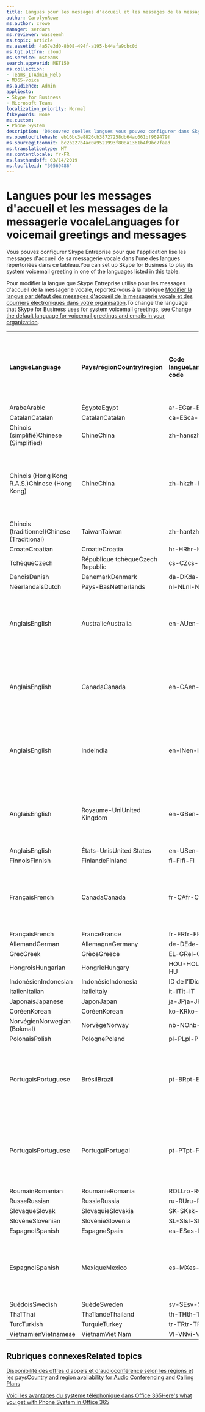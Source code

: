 ```yaml
---
title: Langues pour les messages d'accueil et les messages de la messagerie vocale
author: CarolynRowe
ms.author: crowe
manager: serdars
ms.reviewer: wasseemh
ms.topic: article
ms.assetid: 4a57e3d0-8b08-494f-a195-b44afa9cbc0d
ms.tgt.pltfrm: cloud
ms.service: msteams
search.appverid: MET150
ms.collection:
- Teams_ITAdmin_Help
- M365-voice
ms.audience: Admin
appliesto:
- Skype for Business
- Microsoft Teams
localization_priority: Normal
f1keywords: None
ms.custom:
- Phone System
description: 'Découvrez quelles langues vous pouvez configurer dans Skype Entreprise pour les messages système par défaut. '
ms.openlocfilehash: eb16bc3e8826cb38727258db64ac061bf969479f
ms.sourcegitcommit: bc2b227b4ac0a9521993f808a1361b4f9bc7faad
ms.translationtype: MT
ms.contentlocale: fr-FR
ms.lasthandoff: 03/14/2019
ms.locfileid: "30569486"
---
```

# <a name="languages-for-voicemail-greetings-and-messages"></a><span data-ttu-id="7fe4e-103">Langues pour les messages d'accueil et les messages de la messagerie vocale</span><span class="sxs-lookup"><span data-stu-id="7fe4e-103">Languages for voicemail greetings and messages</span></span>

<span data-ttu-id="7fe4e-104">Vous pouvez configurer Skype Entreprise pour que l'application lise les messages d'accueil de sa messagerie vocale dans l'une des langues répertoriées dans ce tableau.</span><span class="sxs-lookup"><span data-stu-id="7fe4e-104">You can set up Skype for Business to play its system voicemail greeting in one of the languages listed in this table.</span></span>
  
<span data-ttu-id="7fe4e-105">Pour modifier la langue que Skype Entreprise utilise pour les messages d'accueil de la messagerie vocale, reportez-vous à la rubrique [Modifier la langue par défaut des messages d'accueil de la messagerie vocale et des courriers électroniques dans votre organisation](change-the-default-language-for-greetings-and-emails.md).</span><span class="sxs-lookup"><span data-stu-id="7fe4e-105">To change the language that Skype for Business uses for system voicemail greetings, see [Change the default language for voicemail greetings and emails in your organization](change-the-default-language-for-greetings-and-emails.md).</span></span>
  
|||||||
|:-----|:-----|:-----|:-----|:-----|:-----|
|<span data-ttu-id="7fe4e-106">**Langue**</span><span class="sxs-lookup"><span data-stu-id="7fe4e-106">**Language**</span></span> <br/> |<span data-ttu-id="7fe4e-107">**Pays/région**</span><span class="sxs-lookup"><span data-stu-id="7fe4e-107">**Country/region**</span></span> <br/> |<span data-ttu-id="7fe4e-108">**Code langue**</span><span class="sxs-lookup"><span data-stu-id="7fe4e-108">**Language code**</span></span> <br/> |<span data-ttu-id="7fe4e-109">**Disponible pour qu'un utilisateur la voie dans un courrier électronique ?**</span><span class="sxs-lookup"><span data-stu-id="7fe4e-109">**Available for a user to see it in email?**</span></span> <br/> |<span data-ttu-id="7fe4e-110">**Disponible lorsque l'utilisateur appelle ?**</span><span class="sxs-lookup"><span data-stu-id="7fe4e-110">**Available when the user calls in?**</span></span> <br/> |<span data-ttu-id="7fe4e-111">**Transcription disponible ?**</span><span class="sxs-lookup"><span data-stu-id="7fe4e-111">**Transcription available?**</span></span> <br/> |
|<span data-ttu-id="7fe4e-112">Arabe</span><span class="sxs-lookup"><span data-stu-id="7fe4e-112">Arabic</span></span> <br/> |<span data-ttu-id="7fe4e-113">Égypte</span><span class="sxs-lookup"><span data-stu-id="7fe4e-113">Egypt</span></span>  <br/> |<span data-ttu-id="7fe4e-114">ar-EG</span><span class="sxs-lookup"><span data-stu-id="7fe4e-114">ar-EG</span></span>  <br/> |<span data-ttu-id="7fe4e-115">Oui</span><span class="sxs-lookup"><span data-stu-id="7fe4e-115">Yes</span></span>  <br/> |<span data-ttu-id="7fe4e-116">Oui</span><span class="sxs-lookup"><span data-stu-id="7fe4e-116">Yes</span></span>  <br/> |<span data-ttu-id="7fe4e-117">Oui </span><span class="sxs-lookup"><span data-stu-id="7fe4e-117">Yes</span></span>  <br/> |
|<span data-ttu-id="7fe4e-118">Catalan</span><span class="sxs-lookup"><span data-stu-id="7fe4e-118">Catalan</span></span>  <br/> |<span data-ttu-id="7fe4e-119">Catalan</span><span class="sxs-lookup"><span data-stu-id="7fe4e-119">Catalan</span></span>  <br/> |<span data-ttu-id="7fe4e-120">ca-ES</span><span class="sxs-lookup"><span data-stu-id="7fe4e-120">ca-ES</span></span>  <br/> |<span data-ttu-id="7fe4e-121">Oui</span><span class="sxs-lookup"><span data-stu-id="7fe4e-121">Yes</span></span>  <br/> |<span data-ttu-id="7fe4e-122">Oui</span><span class="sxs-lookup"><span data-stu-id="7fe4e-122">Yes</span></span>  <br/> |<span data-ttu-id="7fe4e-123">Oui</span><span class="sxs-lookup"><span data-stu-id="7fe4e-123">Yes</span></span>  <br/> |
|<span data-ttu-id="7fe4e-124">Chinois (simplifié)</span><span class="sxs-lookup"><span data-stu-id="7fe4e-124">Chinese (Simplified)</span></span>  <br/> |<span data-ttu-id="7fe4e-125">Chine</span><span class="sxs-lookup"><span data-stu-id="7fe4e-125">China</span></span>  <br/> |<span data-ttu-id="7fe4e-126">zh-hans</span><span class="sxs-lookup"><span data-stu-id="7fe4e-126">zh-hans</span></span>  <br/> |<span data-ttu-id="7fe4e-127">Oui </span><span class="sxs-lookup"><span data-stu-id="7fe4e-127">Yes</span></span>  <br/> |<span data-ttu-id="7fe4e-128">Oui</span><span class="sxs-lookup"><span data-stu-id="7fe4e-128">Yes</span></span>  <br/> |<span data-ttu-id="7fe4e-129">Oui </span><span class="sxs-lookup"><span data-stu-id="7fe4e-129">Yes</span></span>  <br/> |
|<span data-ttu-id="7fe4e-130">Chinois (Hong Kong R.A.S.)</span><span class="sxs-lookup"><span data-stu-id="7fe4e-130">Chinese (Hong Kong)</span></span>  <br/> |<span data-ttu-id="7fe4e-131">Chine</span><span class="sxs-lookup"><span data-stu-id="7fe4e-131">China</span></span>  <br/> |<span data-ttu-id="7fe4e-132">zh-hk</span><span class="sxs-lookup"><span data-stu-id="7fe4e-132">zh-hk</span></span>  <br/> |<span data-ttu-id="7fe4e-133">Oui, mais le chinois (traditionnel) (zh-hant) est utilisé.</span><span class="sxs-lookup"><span data-stu-id="7fe4e-133">Yes, but Chinese (Traditional) (zh-hant) is used.</span></span>  <br/> | <span data-ttu-id="7fe4e-134">Oui</span><span class="sxs-lookup"><span data-stu-id="7fe4e-134">Yes</span></span> <br/> |<span data-ttu-id="7fe4e-135">Oui, mais le chinois (traditionnel) (zh-hant) est utilisé.</span><span class="sxs-lookup"><span data-stu-id="7fe4e-135">Yes, but Chinese (Traditional) (zh-hant) is used.</span></span>  <br/> |
|<span data-ttu-id="7fe4e-136">Chinois (traditionnel)</span><span class="sxs-lookup"><span data-stu-id="7fe4e-136">Chinese (Traditional)</span></span>  <br/> |<span data-ttu-id="7fe4e-137">Taïwan</span><span class="sxs-lookup"><span data-stu-id="7fe4e-137">Taiwan</span></span>  <br/> |<span data-ttu-id="7fe4e-138">zh-hant</span><span class="sxs-lookup"><span data-stu-id="7fe4e-138">zh-hant</span></span>  <br/> |<span data-ttu-id="7fe4e-139">Oui</span><span class="sxs-lookup"><span data-stu-id="7fe4e-139">Yes</span></span>  <br/> |<span data-ttu-id="7fe4e-140">Oui</span><span class="sxs-lookup"><span data-stu-id="7fe4e-140">Yes</span></span>  <br/> |<span data-ttu-id="7fe4e-141">Non</span><span class="sxs-lookup"><span data-stu-id="7fe4e-141">No</span></span>  <br/> |
|<span data-ttu-id="7fe4e-142">Croate</span><span class="sxs-lookup"><span data-stu-id="7fe4e-142">Croatian</span></span><br/> |<span data-ttu-id="7fe4e-143">Croatie</span><span class="sxs-lookup"><span data-stu-id="7fe4e-143">Croatia</span></span>  <br/> |<span data-ttu-id="7fe4e-144">hr-HR</span><span class="sxs-lookup"><span data-stu-id="7fe4e-144">hr-HR</span></span>  <br/> |<span data-ttu-id="7fe4e-145">Oui</span><span class="sxs-lookup"><span data-stu-id="7fe4e-145">Yes</span></span>  <br/> |<span data-ttu-id="7fe4e-146">Oui</span><span class="sxs-lookup"><span data-stu-id="7fe4e-146">Yes</span></span>  <br/> |<span data-ttu-id="7fe4e-147">Oui </span><span class="sxs-lookup"><span data-stu-id="7fe4e-147">Yes</span></span>  <br/> |
|<span data-ttu-id="7fe4e-148">Tchèque</span><span class="sxs-lookup"><span data-stu-id="7fe4e-148">Czech</span></span> <br/> |<span data-ttu-id="7fe4e-149">République tchèque</span><span class="sxs-lookup"><span data-stu-id="7fe4e-149">Czech Republic</span></span>  <br/> |<span data-ttu-id="7fe4e-150">cs-CZ</span><span class="sxs-lookup"><span data-stu-id="7fe4e-150">cs-CZ</span></span>  <br/> |<span data-ttu-id="7fe4e-151">Oui </span><span class="sxs-lookup"><span data-stu-id="7fe4e-151">Yes</span></span>  <br/> |<span data-ttu-id="7fe4e-152">Oui</span><span class="sxs-lookup"><span data-stu-id="7fe4e-152">Yes</span></span>  <br/> |<span data-ttu-id="7fe4e-153">Oui </span><span class="sxs-lookup"><span data-stu-id="7fe4e-153">Yes</span></span>  <br/> |
|<span data-ttu-id="7fe4e-154">Danois</span><span class="sxs-lookup"><span data-stu-id="7fe4e-154">Danish</span></span>  <br/> |<span data-ttu-id="7fe4e-155">Danemark</span><span class="sxs-lookup"><span data-stu-id="7fe4e-155">Denmark</span></span>  <br/> |<span data-ttu-id="7fe4e-156">da-DK</span><span class="sxs-lookup"><span data-stu-id="7fe4e-156">da-DK</span></span>  <br/> |<span data-ttu-id="7fe4e-157">Oui </span><span class="sxs-lookup"><span data-stu-id="7fe4e-157">Yes</span></span>  <br/> |<span data-ttu-id="7fe4e-158">Oui</span><span class="sxs-lookup"><span data-stu-id="7fe4e-158">Yes</span></span>  <br/> |<span data-ttu-id="7fe4e-159">Non</span><span class="sxs-lookup"><span data-stu-id="7fe4e-159">No</span></span>  <br/> |
|<span data-ttu-id="7fe4e-160">Néerlandais</span><span class="sxs-lookup"><span data-stu-id="7fe4e-160">Dutch</span></span>  <br/> |<span data-ttu-id="7fe4e-161">Pays-Bas</span><span class="sxs-lookup"><span data-stu-id="7fe4e-161">Netherlands</span></span>  <br/> |<span data-ttu-id="7fe4e-162">nl-NL</span><span class="sxs-lookup"><span data-stu-id="7fe4e-162">nl-NL</span></span>  <br/> |<span data-ttu-id="7fe4e-163">Oui</span><span class="sxs-lookup"><span data-stu-id="7fe4e-163">Yes</span></span>  <br/> |<span data-ttu-id="7fe4e-164">Oui</span><span class="sxs-lookup"><span data-stu-id="7fe4e-164">Yes</span></span>  <br/> |<span data-ttu-id="7fe4e-165">Non</span><span class="sxs-lookup"><span data-stu-id="7fe4e-165">No</span></span>  <br/> |
|<span data-ttu-id="7fe4e-166">Anglais</span><span class="sxs-lookup"><span data-stu-id="7fe4e-166">English</span></span>  <br/> |<span data-ttu-id="7fe4e-167">Australie</span><span class="sxs-lookup"><span data-stu-id="7fe4e-167">Australia</span></span>  <br/> |<span data-ttu-id="7fe4e-168">en-AU</span><span class="sxs-lookup"><span data-stu-id="7fe4e-168">en-AU</span></span>  <br/> |<span data-ttu-id="7fe4e-169">Oui, mais l'anglais des États-Unis (en-US) est utilisé.</span><span class="sxs-lookup"><span data-stu-id="7fe4e-169">Yes, but US English (en-US) is used.</span></span>  <br/> |<span data-ttu-id="7fe4e-170">Oui</span><span class="sxs-lookup"><span data-stu-id="7fe4e-170">Yes</span></span>  <br/> |<span data-ttu-id="7fe4e-171">Oui, mais l'anglais des États-Unis (en-US) est utilisé.</span><span class="sxs-lookup"><span data-stu-id="7fe4e-171">Yes, but US English (en-US) is used.</span></span>  <br/> |
|<span data-ttu-id="7fe4e-172">Anglais</span><span class="sxs-lookup"><span data-stu-id="7fe4e-172">English</span></span>  <br/> |<span data-ttu-id="7fe4e-173">Canada</span><span class="sxs-lookup"><span data-stu-id="7fe4e-173">Canada</span></span>  <br/> |<span data-ttu-id="7fe4e-174">en-CA</span><span class="sxs-lookup"><span data-stu-id="7fe4e-174">en-CA</span></span>  <br/> |<span data-ttu-id="7fe4e-175">Oui, mais l'anglais des États-Unis (en-US) est utilisé.</span><span class="sxs-lookup"><span data-stu-id="7fe4e-175">Yes, but US English (en-US) is used.</span></span>  <br/> |<span data-ttu-id="7fe4e-176">Oui</span><span class="sxs-lookup"><span data-stu-id="7fe4e-176">Yes</span></span>  <br/> |<span data-ttu-id="7fe4e-177">Oui, mais l'anglais des États-Unis (en-US) est utilisé.</span><span class="sxs-lookup"><span data-stu-id="7fe4e-177">Yes, but US English (en-US) is used.</span></span>  <br/> |
|<span data-ttu-id="7fe4e-178">Anglais</span><span class="sxs-lookup"><span data-stu-id="7fe4e-178">English</span></span>  <br/> |<span data-ttu-id="7fe4e-179">Inde</span><span class="sxs-lookup"><span data-stu-id="7fe4e-179">India</span></span>  <br/> |<span data-ttu-id="7fe4e-180">en-IN</span><span class="sxs-lookup"><span data-stu-id="7fe4e-180">en-IN</span></span>  <br/> |<span data-ttu-id="7fe4e-181">Oui, mais l'anglais des États-Unis (en-US) est utilisé.</span><span class="sxs-lookup"><span data-stu-id="7fe4e-181">Yes, but US English (en-US) is used.</span></span>  <br/> |<span data-ttu-id="7fe4e-182">Oui</span><span class="sxs-lookup"><span data-stu-id="7fe4e-182">Yes</span></span>  <br/> |<span data-ttu-id="7fe4e-183">Oui, mais l'anglais des États-Unis (en-US) est utilisé.</span><span class="sxs-lookup"><span data-stu-id="7fe4e-183">Yes, but US English (en-US) is used.</span></span>  <br/> |
|<span data-ttu-id="7fe4e-184">Anglais</span><span class="sxs-lookup"><span data-stu-id="7fe4e-184">English</span></span>  <br/> |<span data-ttu-id="7fe4e-185">Royaume-Uni</span><span class="sxs-lookup"><span data-stu-id="7fe4e-185">United Kingdom</span></span>  <br/> |<span data-ttu-id="7fe4e-186">en-GB</span><span class="sxs-lookup"><span data-stu-id="7fe4e-186">en-GB</span></span>  <br/> |<span data-ttu-id="7fe4e-187">Oui, mais l'anglais des États-Unis (en-US) est utilisé.</span><span class="sxs-lookup"><span data-stu-id="7fe4e-187">Yes, but US English (en-US) is used.</span></span>  <br/> |<span data-ttu-id="7fe4e-188">Oui</span><span class="sxs-lookup"><span data-stu-id="7fe4e-188">Yes</span></span>  <br/> |<span data-ttu-id="7fe4e-189">Oui, mais l'anglais des États-Unis (en-US) est utilisé.</span><span class="sxs-lookup"><span data-stu-id="7fe4e-189">Yes, but US English (en-US) is used.</span></span>  <br/> |
|<span data-ttu-id="7fe4e-190">Anglais</span><span class="sxs-lookup"><span data-stu-id="7fe4e-190">English</span></span>  <br/> |<span data-ttu-id="7fe4e-191">États-Unis</span><span class="sxs-lookup"><span data-stu-id="7fe4e-191">United States</span></span>  <br/> |<span data-ttu-id="7fe4e-192">en-US</span><span class="sxs-lookup"><span data-stu-id="7fe4e-192">en-US</span></span>  <br/> |<span data-ttu-id="7fe4e-193">Oui</span><span class="sxs-lookup"><span data-stu-id="7fe4e-193">Yes</span></span>  <br/> |<span data-ttu-id="7fe4e-194">Oui</span><span class="sxs-lookup"><span data-stu-id="7fe4e-194">Yes</span></span>  <br/> |<span data-ttu-id="7fe4e-195">Oui</span><span class="sxs-lookup"><span data-stu-id="7fe4e-195">Yes</span></span>  <br/> |
|<span data-ttu-id="7fe4e-196">Finnois</span><span class="sxs-lookup"><span data-stu-id="7fe4e-196">Finnish</span></span>  <br/> |<span data-ttu-id="7fe4e-197">Finlande</span><span class="sxs-lookup"><span data-stu-id="7fe4e-197">Finland</span></span>  <br/> |<span data-ttu-id="7fe4e-198">fi-FI</span><span class="sxs-lookup"><span data-stu-id="7fe4e-198">fi-Fl</span></span>  <br/> |<span data-ttu-id="7fe4e-199">Oui</span><span class="sxs-lookup"><span data-stu-id="7fe4e-199">Yes</span></span>  <br/> |<span data-ttu-id="7fe4e-200">Oui</span><span class="sxs-lookup"><span data-stu-id="7fe4e-200">Yes</span></span>  <br/> |<span data-ttu-id="7fe4e-201">Non</span><span class="sxs-lookup"><span data-stu-id="7fe4e-201">No</span></span>  <br/> |
|<span data-ttu-id="7fe4e-202">Français</span><span class="sxs-lookup"><span data-stu-id="7fe4e-202">French</span></span>  <br/> |<span data-ttu-id="7fe4e-203">Canada</span><span class="sxs-lookup"><span data-stu-id="7fe4e-203">Canada</span></span>  <br/> |<span data-ttu-id="7fe4e-204">fr-CA</span><span class="sxs-lookup"><span data-stu-id="7fe4e-204">fr-CA</span></span>  <br/> |<span data-ttu-id="7fe4e-205">Mais le français de France (fr-FR) est utilisé.</span><span class="sxs-lookup"><span data-stu-id="7fe4e-205">Yes, but France French (fr-FR) is used.</span></span>  <br/> |<span data-ttu-id="7fe4e-206">Oui</span><span class="sxs-lookup"><span data-stu-id="7fe4e-206">Yes</span></span>  <br/> |<span data-ttu-id="7fe4e-207">Mais le français de France (fr-FR) est utilisé.</span><span class="sxs-lookup"><span data-stu-id="7fe4e-207">Yes, but France French (fr-FR) is used.</span></span>  <br/> |
|<span data-ttu-id="7fe4e-208">Français</span><span class="sxs-lookup"><span data-stu-id="7fe4e-208">French</span></span>  <br/> |<span data-ttu-id="7fe4e-209">France</span><span class="sxs-lookup"><span data-stu-id="7fe4e-209">France</span></span>  <br/> |<span data-ttu-id="7fe4e-210">fr-FR</span><span class="sxs-lookup"><span data-stu-id="7fe4e-210">fr-FR</span></span>  <br/> |<span data-ttu-id="7fe4e-211">Oui</span><span class="sxs-lookup"><span data-stu-id="7fe4e-211">Yes</span></span>  <br/> |<span data-ttu-id="7fe4e-212">Oui</span><span class="sxs-lookup"><span data-stu-id="7fe4e-212">Yes</span></span>  <br/> |<span data-ttu-id="7fe4e-213">Oui </span><span class="sxs-lookup"><span data-stu-id="7fe4e-213">Yes</span></span>  <br/> |
|<span data-ttu-id="7fe4e-214">Allemand</span><span class="sxs-lookup"><span data-stu-id="7fe4e-214">German</span></span>  <br/> |<span data-ttu-id="7fe4e-215">Allemagne</span><span class="sxs-lookup"><span data-stu-id="7fe4e-215">Germany</span></span>  <br/> |<span data-ttu-id="7fe4e-216">de-DE</span><span class="sxs-lookup"><span data-stu-id="7fe4e-216">de-DE</span></span>  <br/> |<span data-ttu-id="7fe4e-217">Oui</span><span class="sxs-lookup"><span data-stu-id="7fe4e-217">Yes</span></span>  <br/> |<span data-ttu-id="7fe4e-218">Oui</span><span class="sxs-lookup"><span data-stu-id="7fe4e-218">Yes</span></span>  <br/> |<span data-ttu-id="7fe4e-219">Oui </span><span class="sxs-lookup"><span data-stu-id="7fe4e-219">Yes</span></span>  <br/> |
|<span data-ttu-id="7fe4e-220">Grec</span><span class="sxs-lookup"><span data-stu-id="7fe4e-220">Greek</span></span> <br/> |<span data-ttu-id="7fe4e-221">Grèce</span><span class="sxs-lookup"><span data-stu-id="7fe4e-221">Greece</span></span>  <br/> |<span data-ttu-id="7fe4e-222">EL-GR</span><span class="sxs-lookup"><span data-stu-id="7fe4e-222">el-GR</span></span>  <br/> |<span data-ttu-id="7fe4e-223">Oui</span><span class="sxs-lookup"><span data-stu-id="7fe4e-223">Yes</span></span>  <br/> |<span data-ttu-id="7fe4e-224">Oui</span><span class="sxs-lookup"><span data-stu-id="7fe4e-224">Yes</span></span>  <br/> |<span data-ttu-id="7fe4e-225">Oui </span><span class="sxs-lookup"><span data-stu-id="7fe4e-225">Yes</span></span>  <br/> |
|<span data-ttu-id="7fe4e-226">Hongrois</span><span class="sxs-lookup"><span data-stu-id="7fe4e-226">Hungarian</span></span> <br/> |<span data-ttu-id="7fe4e-227">Hongrie</span><span class="sxs-lookup"><span data-stu-id="7fe4e-227">Hungary</span></span>  <br/> |<span data-ttu-id="7fe4e-228">HOU-HOU</span><span class="sxs-lookup"><span data-stu-id="7fe4e-228">hu-HU</span></span>  <br/> |<span data-ttu-id="7fe4e-229">Oui</span><span class="sxs-lookup"><span data-stu-id="7fe4e-229">Yes</span></span>  <br/> |<span data-ttu-id="7fe4e-230">Oui</span><span class="sxs-lookup"><span data-stu-id="7fe4e-230">Yes</span></span>  <br/> |<span data-ttu-id="7fe4e-231">Oui </span><span class="sxs-lookup"><span data-stu-id="7fe4e-231">Yes</span></span>  <br/> |
|<span data-ttu-id="7fe4e-232">Indonésien</span><span class="sxs-lookup"><span data-stu-id="7fe4e-232">Indonesian</span></span> <br/> |<span data-ttu-id="7fe4e-233">Indonésie</span><span class="sxs-lookup"><span data-stu-id="7fe4e-233">Indonesia</span></span>  <br/> |<span data-ttu-id="7fe4e-234">ID de l’ID</span><span class="sxs-lookup"><span data-stu-id="7fe4e-234">id-ID</span></span>  <br/> |<span data-ttu-id="7fe4e-235">Oui </span><span class="sxs-lookup"><span data-stu-id="7fe4e-235">Yes</span></span>  <br/> |<span data-ttu-id="7fe4e-236">Oui</span><span class="sxs-lookup"><span data-stu-id="7fe4e-236">Yes</span></span>  <br/> |<span data-ttu-id="7fe4e-237">Oui</span><span class="sxs-lookup"><span data-stu-id="7fe4e-237">Yes</span></span>  <br/> |
|<span data-ttu-id="7fe4e-238">Italien</span><span class="sxs-lookup"><span data-stu-id="7fe4e-238">Italian</span></span>  <br/> |<span data-ttu-id="7fe4e-239">Italie</span><span class="sxs-lookup"><span data-stu-id="7fe4e-239">Italy</span></span>  <br/> |<span data-ttu-id="7fe4e-240">it-IT</span><span class="sxs-lookup"><span data-stu-id="7fe4e-240">it-IT</span></span>  <br/> |<span data-ttu-id="7fe4e-241">Oui</span><span class="sxs-lookup"><span data-stu-id="7fe4e-241">Yes</span></span>  <br/> |<span data-ttu-id="7fe4e-242">Oui</span><span class="sxs-lookup"><span data-stu-id="7fe4e-242">Yes</span></span>  <br/> |<span data-ttu-id="7fe4e-243">Oui</span><span class="sxs-lookup"><span data-stu-id="7fe4e-243">Yes</span></span>  <br/> |
|<span data-ttu-id="7fe4e-244">Japonais</span><span class="sxs-lookup"><span data-stu-id="7fe4e-244">Japanese</span></span>  <br/> |<span data-ttu-id="7fe4e-245">Japon</span><span class="sxs-lookup"><span data-stu-id="7fe4e-245">Japan</span></span>  <br/> |<span data-ttu-id="7fe4e-246">ja-JP</span><span class="sxs-lookup"><span data-stu-id="7fe4e-246">ja-JP</span></span>  <br/> |<span data-ttu-id="7fe4e-247">Oui</span><span class="sxs-lookup"><span data-stu-id="7fe4e-247">Yes</span></span>  <br/> |<span data-ttu-id="7fe4e-248">Oui</span><span class="sxs-lookup"><span data-stu-id="7fe4e-248">Yes</span></span>  <br/> |<span data-ttu-id="7fe4e-249">Oui </span><span class="sxs-lookup"><span data-stu-id="7fe4e-249">Yes</span></span>  <br/> |
|<span data-ttu-id="7fe4e-250">Coréen</span><span class="sxs-lookup"><span data-stu-id="7fe4e-250">Korean</span></span>  <br/> |<span data-ttu-id="7fe4e-251">Coréen</span><span class="sxs-lookup"><span data-stu-id="7fe4e-251">Korean</span></span>  <br/> |<span data-ttu-id="7fe4e-252">ko-KR</span><span class="sxs-lookup"><span data-stu-id="7fe4e-252">ko-KR</span></span>  <br/> |<span data-ttu-id="7fe4e-253">Oui</span><span class="sxs-lookup"><span data-stu-id="7fe4e-253">Yes</span></span>  <br/> |<span data-ttu-id="7fe4e-254">Oui</span><span class="sxs-lookup"><span data-stu-id="7fe4e-254">Yes</span></span>  <br/> |<span data-ttu-id="7fe4e-255">Non</span><span class="sxs-lookup"><span data-stu-id="7fe4e-255">No</span></span>  <br/> |
|<span data-ttu-id="7fe4e-256">Norvégien</span><span class="sxs-lookup"><span data-stu-id="7fe4e-256">Norwegian (Bokmal)</span></span>  <br/> |<span data-ttu-id="7fe4e-257">Norvège</span><span class="sxs-lookup"><span data-stu-id="7fe4e-257">Norway</span></span>  <br/> |<span data-ttu-id="7fe4e-258">nb-NO</span><span class="sxs-lookup"><span data-stu-id="7fe4e-258">nb-NO</span></span>  <br/> |<span data-ttu-id="7fe4e-259">Oui </span><span class="sxs-lookup"><span data-stu-id="7fe4e-259">Yes</span></span>  <br/> |<span data-ttu-id="7fe4e-260">Oui</span><span class="sxs-lookup"><span data-stu-id="7fe4e-260">Yes</span></span>  <br/> |<span data-ttu-id="7fe4e-261">Non</span><span class="sxs-lookup"><span data-stu-id="7fe4e-261">No</span></span>  <br/> |
|<span data-ttu-id="7fe4e-262">Polonais</span><span class="sxs-lookup"><span data-stu-id="7fe4e-262">Polish</span></span>  <br/> |<span data-ttu-id="7fe4e-263">Pologne</span><span class="sxs-lookup"><span data-stu-id="7fe4e-263">Poland</span></span>  <br/> |<span data-ttu-id="7fe4e-264">pl-PL</span><span class="sxs-lookup"><span data-stu-id="7fe4e-264">pl-PL</span></span>  <br/> |<span data-ttu-id="7fe4e-265">Oui</span><span class="sxs-lookup"><span data-stu-id="7fe4e-265">Yes</span></span>  <br/> | <span data-ttu-id="7fe4e-266">Oui</span><span class="sxs-lookup"><span data-stu-id="7fe4e-266">Yes</span></span> <br/> |<span data-ttu-id="7fe4e-267">Non</span><span class="sxs-lookup"><span data-stu-id="7fe4e-267">No</span></span>  <br/> |
|<span data-ttu-id="7fe4e-268">Portugais</span><span class="sxs-lookup"><span data-stu-id="7fe4e-268">Portuguese</span></span>  <br/> |<span data-ttu-id="7fe4e-269">Brésil</span><span class="sxs-lookup"><span data-stu-id="7fe4e-269">Brazil</span></span>  <br/> |<span data-ttu-id="7fe4e-270">pt-BR</span><span class="sxs-lookup"><span data-stu-id="7fe4e-270">pt-BR</span></span>  <br/> |<span data-ttu-id="7fe4e-271">Oui, mais le portugais du Portugal (pt-PT) est utilisé.</span><span class="sxs-lookup"><span data-stu-id="7fe4e-271">Yes, but Portugal Portuguese (pt-PT) is used.</span></span>  <br/> |<span data-ttu-id="7fe4e-272">Oui </span><span class="sxs-lookup"><span data-stu-id="7fe4e-272">Yes</span></span>  <br/> |<span data-ttu-id="7fe4e-273">Oui </span><span class="sxs-lookup"><span data-stu-id="7fe4e-273">Yes</span></span>  <br/> |
|<span data-ttu-id="7fe4e-274">Portugais</span><span class="sxs-lookup"><span data-stu-id="7fe4e-274">Portuguese</span></span>  <br/> |<span data-ttu-id="7fe4e-275">Portugal</span><span class="sxs-lookup"><span data-stu-id="7fe4e-275">Portugal</span></span>  <br/> |<span data-ttu-id="7fe4e-276">pt-PT</span><span class="sxs-lookup"><span data-stu-id="7fe4e-276">pt-PT</span></span>  <br/> |<span data-ttu-id="7fe4e-277">Oui </span><span class="sxs-lookup"><span data-stu-id="7fe4e-277">Yes</span></span>  <br/> |<span data-ttu-id="7fe4e-278">Oui </span><span class="sxs-lookup"><span data-stu-id="7fe4e-278">Yes</span></span>  <br/> |<span data-ttu-id="7fe4e-279">Oui, mais le portugais du Brésil (pt-BR) est utilisé.</span><span class="sxs-lookup"><span data-stu-id="7fe4e-279">Yes, but Brazil Portuguese (pt-BR) is used.</span></span>  <br/> |
|<span data-ttu-id="7fe4e-280">Roumain</span><span class="sxs-lookup"><span data-stu-id="7fe4e-280">Romanian</span></span><br/> |<span data-ttu-id="7fe4e-281">Roumanie</span><span class="sxs-lookup"><span data-stu-id="7fe4e-281">Romania</span></span>  <br/> |<span data-ttu-id="7fe4e-282">ROLL</span><span class="sxs-lookup"><span data-stu-id="7fe4e-282">ro-RO</span></span>  <br/> |<span data-ttu-id="7fe4e-283">Oui </span><span class="sxs-lookup"><span data-stu-id="7fe4e-283">Yes</span></span>  <br/> |<span data-ttu-id="7fe4e-284">Oui </span><span class="sxs-lookup"><span data-stu-id="7fe4e-284">Yes</span></span>  <br/> |<span data-ttu-id="7fe4e-285">Oui </span><span class="sxs-lookup"><span data-stu-id="7fe4e-285">Yes</span></span>  <br/> |
|<span data-ttu-id="7fe4e-286">Russe</span><span class="sxs-lookup"><span data-stu-id="7fe4e-286">Russian</span></span>  <br/> |<span data-ttu-id="7fe4e-287">Russie</span><span class="sxs-lookup"><span data-stu-id="7fe4e-287">Russia</span></span>  <br/> |<span data-ttu-id="7fe4e-288">ru-RU</span><span class="sxs-lookup"><span data-stu-id="7fe4e-288">ru-RU</span></span>  <br/> |<span data-ttu-id="7fe4e-289">Oui </span><span class="sxs-lookup"><span data-stu-id="7fe4e-289">Yes</span></span>  <br/> |<span data-ttu-id="7fe4e-290">Oui </span><span class="sxs-lookup"><span data-stu-id="7fe4e-290">Yes</span></span>  <br/> |<span data-ttu-id="7fe4e-291">Non</span><span class="sxs-lookup"><span data-stu-id="7fe4e-291">No</span></span>  <br/> |
|<span data-ttu-id="7fe4e-292">Slovaque</span><span class="sxs-lookup"><span data-stu-id="7fe4e-292">Slovak</span></span> <br/> |<span data-ttu-id="7fe4e-293">Slovaquie</span><span class="sxs-lookup"><span data-stu-id="7fe4e-293">Slovakia</span></span>  <br/> |<span data-ttu-id="7fe4e-294">SK-SK</span><span class="sxs-lookup"><span data-stu-id="7fe4e-294">sk-SK</span></span>  <br/> |<span data-ttu-id="7fe4e-295">Oui </span><span class="sxs-lookup"><span data-stu-id="7fe4e-295">Yes</span></span>  <br/> |<span data-ttu-id="7fe4e-296">Oui </span><span class="sxs-lookup"><span data-stu-id="7fe4e-296">Yes</span></span>  <br/> |<span data-ttu-id="7fe4e-297">Oui </span><span class="sxs-lookup"><span data-stu-id="7fe4e-297">Yes</span></span>  <br/> |
|<span data-ttu-id="7fe4e-298">Slovène</span><span class="sxs-lookup"><span data-stu-id="7fe4e-298">Slovenian</span></span> <br/> |<span data-ttu-id="7fe4e-299">Slovénie</span><span class="sxs-lookup"><span data-stu-id="7fe4e-299">Slovenia</span></span>  <br/> |<span data-ttu-id="7fe4e-300">SL-SI</span><span class="sxs-lookup"><span data-stu-id="7fe4e-300">sl-SI</span></span>  <br/> |<span data-ttu-id="7fe4e-301">Oui </span><span class="sxs-lookup"><span data-stu-id="7fe4e-301">Yes</span></span>  <br/> |<span data-ttu-id="7fe4e-302">Oui </span><span class="sxs-lookup"><span data-stu-id="7fe4e-302">Yes</span></span>  <br/> |<span data-ttu-id="7fe4e-303">Oui </span><span class="sxs-lookup"><span data-stu-id="7fe4e-303">Yes</span></span>  <br/> |
|<span data-ttu-id="7fe4e-304">Espagnol</span><span class="sxs-lookup"><span data-stu-id="7fe4e-304">Spanish</span></span>  <br/> |<span data-ttu-id="7fe4e-305">Espagne</span><span class="sxs-lookup"><span data-stu-id="7fe4e-305">Spain</span></span>  <br/> |<span data-ttu-id="7fe4e-306">es-ES</span><span class="sxs-lookup"><span data-stu-id="7fe4e-306">es-ES</span></span>  <br/> |<span data-ttu-id="7fe4e-307">Oui </span><span class="sxs-lookup"><span data-stu-id="7fe4e-307">Yes</span></span>  <br/> |<span data-ttu-id="7fe4e-308">Oui </span><span class="sxs-lookup"><span data-stu-id="7fe4e-308">Yes</span></span>  <br/> |<span data-ttu-id="7fe4e-309">Oui </span><span class="sxs-lookup"><span data-stu-id="7fe4e-309">Yes</span></span>  <br/> |
|<span data-ttu-id="7fe4e-310">Espagnol</span><span class="sxs-lookup"><span data-stu-id="7fe4e-310">Spanish</span></span>  <br/> |<span data-ttu-id="7fe4e-311">Mexique</span><span class="sxs-lookup"><span data-stu-id="7fe4e-311">Mexico</span></span>  <br/> |<span data-ttu-id="7fe4e-312">es-MX</span><span class="sxs-lookup"><span data-stu-id="7fe4e-312">es-MX</span></span>  <br/> |<span data-ttu-id="7fe4e-313">Oui, mais l'espagnol d'Espagne (es-ES) est utilisé.</span><span class="sxs-lookup"><span data-stu-id="7fe4e-313">Yes, but Spain Spanish (es-ES) is used.</span></span>  <br/> |<span data-ttu-id="7fe4e-314">Oui</span><span class="sxs-lookup"><span data-stu-id="7fe4e-314">Yes</span></span>  <br/> |<span data-ttu-id="7fe4e-315">Oui, mais l'espagnol d'Espagne (es-ES) est utilisé.</span><span class="sxs-lookup"><span data-stu-id="7fe4e-315">Yes, but Spain Spanish (es-ES) is used.</span></span>  <br/> |
|<span data-ttu-id="7fe4e-316">Suédois</span><span class="sxs-lookup"><span data-stu-id="7fe4e-316">Swedish</span></span>  <br/> |<span data-ttu-id="7fe4e-317">Suède</span><span class="sxs-lookup"><span data-stu-id="7fe4e-317">Sweden</span></span>  <br/> |<span data-ttu-id="7fe4e-318">sv-SE</span><span class="sxs-lookup"><span data-stu-id="7fe4e-318">sv-SE</span></span>  <br/> |<span data-ttu-id="7fe4e-319">Oui</span><span class="sxs-lookup"><span data-stu-id="7fe4e-319">Yes</span></span>  <br/> |<span data-ttu-id="7fe4e-320">Oui </span><span class="sxs-lookup"><span data-stu-id="7fe4e-320">Yes</span></span>  <br/> |<span data-ttu-id="7fe4e-321">Non</span><span class="sxs-lookup"><span data-stu-id="7fe4e-321">No</span></span>  <br/> |
|<span data-ttu-id="7fe4e-322">Thaï</span><span class="sxs-lookup"><span data-stu-id="7fe4e-322">Thai</span></span> <br/> |<span data-ttu-id="7fe4e-323">Thaïlande</span><span class="sxs-lookup"><span data-stu-id="7fe4e-323">Thailand</span></span>  <br/> |<span data-ttu-id="7fe4e-324">th-TH</span><span class="sxs-lookup"><span data-stu-id="7fe4e-324">th-TH</span></span>  <br/> |<span data-ttu-id="7fe4e-325">Oui </span><span class="sxs-lookup"><span data-stu-id="7fe4e-325">Yes</span></span>  <br/> |<span data-ttu-id="7fe4e-326">Oui </span><span class="sxs-lookup"><span data-stu-id="7fe4e-326">Yes</span></span>  <br/> |<span data-ttu-id="7fe4e-327">Oui </span><span class="sxs-lookup"><span data-stu-id="7fe4e-327">Yes</span></span>  <br/> |
|<span data-ttu-id="7fe4e-328">Turc</span><span class="sxs-lookup"><span data-stu-id="7fe4e-328">Turkish</span></span>  <br/> |<span data-ttu-id="7fe4e-329">Turquie</span><span class="sxs-lookup"><span data-stu-id="7fe4e-329">Turkey</span></span>  <br/> |<span data-ttu-id="7fe4e-330">tr-TR</span><span class="sxs-lookup"><span data-stu-id="7fe4e-330">tr-TR</span></span>  <br/> |<span data-ttu-id="7fe4e-331">Oui </span><span class="sxs-lookup"><span data-stu-id="7fe4e-331">Yes</span></span>  <br/> |<span data-ttu-id="7fe4e-332">Oui </span><span class="sxs-lookup"><span data-stu-id="7fe4e-332">Yes</span></span>  <br/> |<span data-ttu-id="7fe4e-333">Non</span><span class="sxs-lookup"><span data-stu-id="7fe4e-333">No</span></span>  <br/> |
|<span data-ttu-id="7fe4e-334">Vietnamien</span><span class="sxs-lookup"><span data-stu-id="7fe4e-334">Vietnamese</span></span> <br/> |<span data-ttu-id="7fe4e-335">Vietnam</span><span class="sxs-lookup"><span data-stu-id="7fe4e-335">Viet Nam</span></span>  <br/> |<span data-ttu-id="7fe4e-336">VI-VN</span><span class="sxs-lookup"><span data-stu-id="7fe4e-336">vi-VN</span></span>  <br/> |<span data-ttu-id="7fe4e-337">Oui </span><span class="sxs-lookup"><span data-stu-id="7fe4e-337">Yes</span></span>  <br/> |<span data-ttu-id="7fe4e-338">Oui </span><span class="sxs-lookup"><span data-stu-id="7fe4e-338">Yes</span></span>  <br/> |<span data-ttu-id="7fe4e-339">Oui </span><span class="sxs-lookup"><span data-stu-id="7fe4e-339">Yes</span></span>  <br/> |
   
## <a name="related-topics"></a><span data-ttu-id="7fe4e-340">Rubriques connexes</span><span class="sxs-lookup"><span data-stu-id="7fe4e-340">Related topics</span></span>
[<span data-ttu-id="7fe4e-341">Disponibilité des offres d'appels et d'audioconférence selon les régions et les pays</span><span class="sxs-lookup"><span data-stu-id="7fe4e-341">Country and region availability for Audio Conferencing and Calling Plans</span></span>](country-and-region-availability-for-audio-conferencing-and-calling-plans/country-and-region-availability-for-audio-conferencing-and-calling-plans.md)

[<span data-ttu-id="7fe4e-342">Voici les avantages du système téléphonique dans Office 365</span><span class="sxs-lookup"><span data-stu-id="7fe4e-342">Here's what you get with Phone System in Office 365</span></span>](here-s-what-you-get-with-phone-system.md)
  
  
 